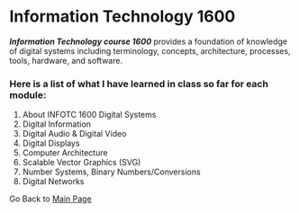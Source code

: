 # Information Technology 1600

_**Information Technology course 1600**_ provides a foundation of knowledge of digital systems including terminology, concepts, architecture, processes, tools, hardware, and software. 

### Here is a list of what I have learned in class so far for each module:
1. About INFOTC 1600 Digital Systems
2. Digital Information
3. Digital Audio & Digital Video
4. Digital Displays
5. Computer Architecture
6. Scalable Vector Graphics (SVG)
7. Number Systems, Binary Numbers/Conversions
8. Digital Networks

Go Back to [Main Page](https://github.com/corbyt32/corbyt32/blob/main/README.md)
